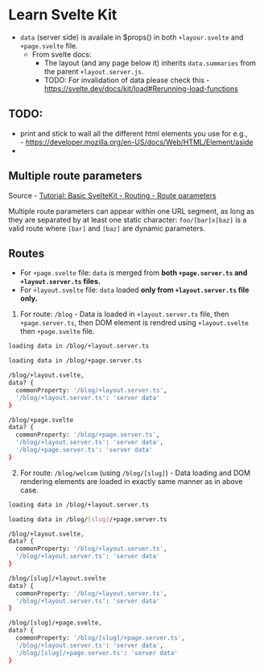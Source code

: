 # Learn Svelte Kit

- `data` (server side) is availale in $props() in both `+layour.svelte` and `+page.svelte` file.
  - From svelte docs:
    - The layout (and any page below it) inherits `data.summaries` from the parent `+layout.server.js`.
    - TODO: For invalidation of data please check this - https://svelte.dev/docs/kit/load#Rerunning-load-functions

## TODO:

- print and stick to wall all the different html elements you use for e.g., <aside> - https://developer.mozilla.org/en-US/docs/Web/HTML/Element/aside
-

## Multiple route parameters

Source - [Tutorial: Basic SvelteKit - Routing - Route parameters](https://svelte.dev/tutorial/kit/params)

Multiple route parameters can appear within one URL segment, as long as they are separated by at least one static character: `foo/[bar]x[baz]` is a valid route where `[bar]` and `[baz]` are dynamic parameters.

## Routes

- For `+page.svelte` file: `data` is merged from **both `+page.server.ts` and `+layout.server.ts` files.**
- For `+layout.svelte` file: `data` loaded **only from `+layout.server.ts` file only.**

1. For route: `/blog` - Data is loaded in `+layout.server.ts` file, then `+page.server.ts`, then DOM element is rendred using `+layout.svelte` then `+page.svelte` file.

```bash
loading data in /blog/+layout.server.ts

loading data in /blog/+page.server.ts

/blog/+layout.svelte,
data? {
  commonProperty: '/blog/+layout.server.ts',
  '/blog/+layout.server.ts': 'server data'
}

/blog/+page.svelte
data? {
  commonProperty: '/blog/+page.server.ts',
  '/blog/+layout.server.ts': 'server data',
  '/blog/+page.server.ts': 'server data'
}
```

2. For route: `/blog/welcom` (using `/blog/[slug]`) - Data loading and DOM rendering elements are loaded in exactly same manner as in above case.

```bash
loading data in /blog/+layout.server.ts

loading data in /blog/[slug]/+page.server.ts

/blog/+layout.svelte,
data? {
  commonProperty: '/blog/+layout.server.ts',
  '/blog/+layout.server.ts': 'server data'
}

/blog/[slug]/+layout.svelte
data? {
  commonProperty: '/blog/+layout.server.ts',
  '/blog/+layout.server.ts': 'server data'
}

/blog/[slug]/+page.svelte,
data? {
  commonProperty: '/blog/[slug]/+page.server.ts',
  '/blog/+layout.server.ts': 'server data',
  '/blog/[slug]/+page.server.ts': 'server data'
}
```
